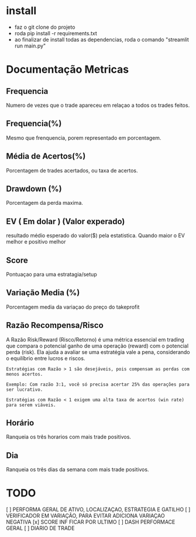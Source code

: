 # install

- faz o git clone do projeto
- roda pip install -r requirements.txt
- ao finalizar de install todas as dependencias, roda o comando "streamlit run main.py"


# Documentação Metricas

## Frequencia

Numero de vezes que o trade apareceu em relaçao a todos os trades feitos.

## Frequencia(%)

Mesmo que frenquencia, porem representado em porcentagem.

## Média de Acertos(%)

Porcentagem de trades acertados, ou taxa de acertos.

## Drawdown (%)

Porcentagem da perda maxima.

## EV ( Em dolar ) (Valor experado)

resultado médio esperado do valor($) pela estatistica. Quando maior o EV melhor e positivo melhor

## Score

Pontuaçao para uma estratagia/setup

## Variação Media (%)

Porcentagem media da variaçao do preço do takeprofit

## Razão Recompensa/Risco

A Razão Risk/Reward (Risco/Retorno) é uma métrica essencial em trading que compara o potencial ganho de uma operação (reward) com o potencial perda (risk). Ela ajuda a avaliar se uma estratégia vale a pena, considerando o equilíbrio entre lucros e riscos.
    
    Estratégias com Razão > 1 são desejáveis, pois compensam as perdas com menos acertos.

    Exemplo: Com razão 3:1, você só precisa acertar 25% das operações para ser lucrativo.

    Estratégias com Razão < 1 exigem uma alta taxa de acertos (win rate) para serem viáveis.


## Horário

Ranqueia os três horarios com mais trade positivos.

## Dia

Ranqueia os três dias da semana com mais trade positivos.


# TODO

[ ] PERFORMA GERAL DE ATIVO, LOCALIZAÇAO, ESTRATEGIA E GATILHO
[ ] VERIFICADOR EM VARIAÇÃO, PARA EVITAR ADICIONA VARIAÇAO NEGATIVA
[x] SCORE INF FICAR POR ULTIMO
[ ] DASH PERFORMACE GERAL
[ ] DIARIO DE TRADE

